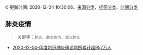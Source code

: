 :alarm_clock: 更新时间: 2020-12-04 10:30:06。[来源分类](../README.md)、[标签分类](../TAGS.md)、[时间分类](../TIMELINE.md)

## 肺炎疫情


> 关键字：`肺炎`、`肺炎疫情`、`武汉肺炎`



- [2020-12-04-印度新冠肺炎确诊病例累计超957万人](http://app.cctv.com/special/cportal/detail/arti/index.html?id=Arti9vgyIuDxHtzOhz2Hoxo0201204&isfromapp=1) 